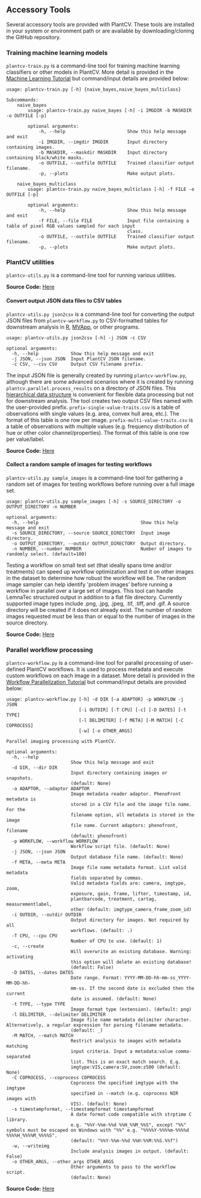 ## Accessory Tools

Several accessory tools are provided with PlantCV. These tools are installed in your system or environment path or are
available by downloading/cloning the GitHub repository.

### Training machine learning models

`plantcv-train.py` is a command-line tool for training machine learning classifiers or other models in PlantCV. More
detail is provided in the [Machine Learning Tutorial](machine_learning_tutorial.md) but command/input details are
provided below:

```
usage: plantcv-train.py [-h] {naive_bayes,naive_bayes_multiclass}

Subcommands:
    naive_bayes
        usage: plantcv-train.py naive_bayes [-h] -i IMGDIR -b MASKDIR -o OUTFILE [-p]
        
        optional arguments:
            -h, --help                       Show this help message and exit
            -i IMGDIR, --imgdir IMGDIR       Input directory containing images.
            -b MASKDIR, --maskdir MASKDIR    Input directory containing black/white masks.
            -o OUTFILE, --outfile OUTFILE    Trained classifier output filename.
            -p, --plots                      Make output plots.
        
    naive_bayes_multiclass
        usage: plantcv-train.py naive_bayes_multiclass [-h] -f FILE -o OUTFILE [-p]
        
        optional arguments:
            -h, --help                       Show this help message and exit
            -f FILE, --file FILE             Input file containing a table of pixel RGB values sampled for each input 
                                             class.
            -o OUTFILE, --outfile OUTFILE    Trained classifier output filename.
            -p, --plots                      Make output plots.

```

### PlantCV utilities

`plantcv-utils.py` is a command-line tool for running various utilities.

**Source Code:** [Here](https://github.com/danforthcenter/plantcv/blob/master/plantcv-utils.py)


#### Convert output JSON data files to CSV tables

`plantcv-utils.py json2csv` is a command-line tool for converting the output JSON files from `plantcv-workflow.py` to
CSV-formatted tables for downstream analysis in [R](https://www.r-project.org/), 
[MVApp](http://mvapp.kaust.edu.sa/MVApp/), or other programs.

```
usage: plantcv-utils.py json2csv [-h] -j JSON -c CSV

optional arguments:
  -h, --help            Show this help message and exit
  -j JSON, --json JSON  Input PlantCV JSON filename.
  -c CSV, --csv CSV     Output CSV filename prefix.

```

The input JSON file is generally created by running `plantcv-workflow.py`, although there are some advanced scenarios
where it is created by running `plantcv.parallel.process_results` on a directory of JSON files. This 
[hierarchical data structure](output_measurements.md) is convenient for flexible data processing but not for downstream
analysis. The tool creates two output CSV files named with the user-provided prefix. `prefix-single-value-traits.csv`
is a table of observations with single values (e.g. area, convex hull area, etc.). The format of this table is one row
per image. `prefix-multi-value-traits.csv` is a table of observations with multiple values (e.g. frequency distribution
of hue or other color channel/properties). The format of this table is one row per value/label. 

**Source Code:** [Here](https://github.com/danforthcenter/plantcv/blob/master/plantcv/utils/converters.py)


#### Collect a random sample of images for testing workflows

`plantcv-utils.py sample_images` is a command-line tool for gathering a random set of images for
testing workflows before running over a full image set. 

```
usage: plantcv-utils.py sample_images [-h] -s SOURCE_DIRECTORY -o OUTPUT_DIRECTORY -n NUMBER

optional arguments:
  -h, --help                                      Show this help message and exit
  -s SOURCE_DIRECTORY, --source SOURCE_DIRECTORY  Input image directory.
  -o OUTPUT_DIRECTORY, --outdir OUTPUT_DIRECTORY  Output directory.
  -n NUMBER, --number NUMBER                      Number of images to randomly select. (default=100)

```

Testing a workflow on small test set (that ideally spans time and/or treatments) can speed up workflow optimization and 
test it on other images in the dataset to determine how robust the workflow will be. The random image sampler can help 
identify 'problem images' before running a workflow in parallel over a large set of images. This
tool can handle LemnaTec structured output in addition to a flat file directory. Currently supported image types include 
.png, .jpg, .jpeg, .tif, .tiff, and .gif. A source directory will be created if it does not already exist. The number of 
random images requested must be less than or equal to the number of images in the source directory. 

**Source Code:** [Here](https://github.com/danforthcenter/plantcv/blob/master/plantcv/utils/sample_images.py)


### Parallel workflow processing

`plantcv-workflow.py` is a command-line tool for parallel processing of user-defined PlantCV workflows. It is used to
process metadata and execute custom workflows on each image in a dataset. More detail is provided in the 
[Workflow Parallelization Tutorial](pipeline_parallel.md) but command/input details are provided below:

```
usage: plantcv-workflow.py [-h] -d DIR [-a ADAPTOR] -p WORKFLOW -j JSON
                           [-i OUTDIR] [-T CPU] [-c] [-D DATES] [-t TYPE]
                           [-l DELIMITER] [-f META] [-M MATCH] [-C COPROCESS]
                           [-w] [-o OTHER_ARGS]

Parallel imaging processing with PlantCV.

optional arguments:
  -h, --help            
                        Show this help message and exit
  -d DIR, --dir DIR     
                        Input directory containing images or snapshots.
                        (default: None)
  -a ADAPTOR, --adaptor ADAPTOR
                        Image metadata reader adaptor. PhenoFront metadata is
                        stored in a CSV file and the image file name. For the
                        filename option, all metadata is stored in the image
                        file name. Current adaptors: phenofront, filename
                        (default: phenofront)
  -p WORKFLOW, --workflow WORKFLOW
                        Workflow script file. (default: None)
  -j JSON, --json JSON  
                        Output database file name. (default: None)
  -f META, --meta META  
                        Image file name metadata format. List valid metadata
                        fields separated by commas.
                        Valid metadata fields are: camera, imgtype, zoom,
                        exposure, gain, frame, lifter, timestamp, id,
                        plantbarcode, treatment, cartag, measurementlabel,
                        other (default: imgtype_camera_frame_zoom_id)
  -i OUTDIR, --outdir OUTDIR
                        Output directory for images. Not required by all
                        workflows. (default: .)
  -T CPU, --cpu CPU     
                        Number of CPU to use. (default: 1)
  -c, --create          
                        Will overwrite an existing database. Warning: activating
                        this option will delete an existing database!
                        (default: False)
  -D DATES, --dates DATES
                        Date range. Format: YYYY-MM-DD-hh-mm-ss_YYYY-MM-DD-hh-
                        mm-ss. If the second date is excluded then the current
                        date is assumed. (default: None)
  -t TYPE, --type TYPE  
                        Image format type (extension). (default: png)
  -l DELIMITER, --delimiter DELIMITER
                        Image file name metadata delimiter character. Alternatively, a regular expression for parsing filename metadata.
                        (default: _)
  -M MATCH, --match MATCH
                        Restrict analysis to images with metadata matching
                        input criteria. Input a metadata:value comma-separated
                        list. This is an exact match search. E.g.
                        imgtype:VIS,camera:SV,zoom:z500 (default: None)
  -C COPROCESS, --coprocess COPROCESS
                        Coprocess the specified imgtype with the imgtype
                        specified in --match (e.g. coprocess NIR images with
                        VIS). (default: None)
  -s timestampformat, --timestampformat timestampformat
                        A date format code compatible with strptime C library.
                        e.g. "%%Y-%%m-%%d %%H_%%M_%%S", except "%%" symbols must be escaped on Windows with "%%" e.g. "%%%%Y-%%%%m-%%%%d %%%%H_%%%%M_%%%%S". 
                        (default: "%%Y-%%m-%%d %%H:%%M:%%S.%%f")
  -w, --writeimg        
                        Include analysis images in output. (default: False)
  -o OTHER_ARGS, --other_args OTHER_ARGS
                        Other arguments to pass to the workflow script.
                        (default: None)

```

**Source Code:** [Here](https://github.com/danforthcenter/plantcv/blob/master/plantcv-workflow.py)

